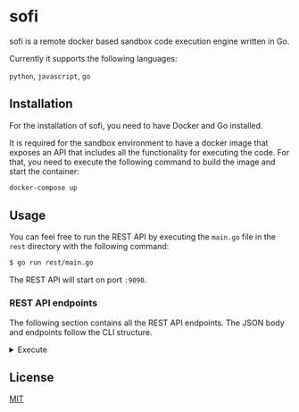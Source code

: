 # sofi

sofi is a remote docker based sandbox code execution engine written in Go.

Currently it supports the following languages:

`python`, `javascript`, `go`

## Installation

For the installation of sofi, you need to have Docker and Go installed.

It is required for the sandbox environment to have a docker image that exposes an API that includes all the functionality for executing the code. For that, you need to execute the following command to build the image and start the container:

```sh
docker-compose up
```
## Usage

You can feel free to run the REST API by executing the `main.go` file in the `rest` directory with the following command:

```sh
$ go run rest/main.go
```

The REST API will start on port `:9090`.

### REST API endpoints

The following section contains all the REST API endpoints. The JSON body and endpoints follow the CLI structure.

<details>
  <summary>Execute</summary>

  <p>
    The execute endpoint will execute code in a containerized sandbox.
  </p>

This JSON structure is an example for the request body:
  ```json
  {
      "language": "python",
      "content": "print(\"42 Hello World\")"
  }
  ```
</details>

## License

[MIT](https://choosealicense.com/licenses/mit/)